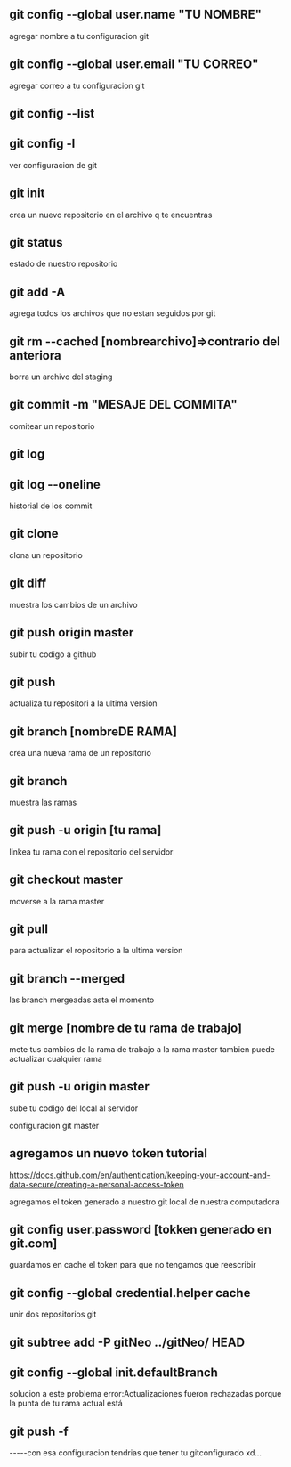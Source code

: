 ## git config --global user.name "TU NOMBRE"

agregar nombre a tu configuracion git

## git config --global user.email "TU CORREO"

agregar correo a tu configuracion git

## git config --list

## git config -l

ver configuracion de git

## git init

crea un nuevo repositorio en el archivo q te encuentras

## git status

estado de nuestro repositorio

## git add -A
agrega todos los archivos que no estan seguidos por git

## git rm --cached [nombrearchivo]=>contrario del anteriora
borra un archivo del staging

## git commit -m "MESAJE DEL COMMITA"
comitear un repositorio

## git log
## git log --oneline
historial de los commit

## git clone
clona un repositorio

## git diff
muestra los cambios de un archivo

## git push origin master
subir tu codigo a github

## git push
actualiza tu repositori a la ultima version

## git branch [nombreDE RAMA]
crea una nueva rama de un repositorio

## git branch
muestra las ramas

## git push -u origin [tu rama]
linkea tu rama con el repositorio del servidor

## git checkout master
moverse a la rama master

## git pull <ramaInicial> <ramadestino>
para actualizar el ropositorio a la ultima version

## git branch --merged
las branch mergeadas asta el momento

## git merge [nombre de tu rama de trabajo]
mete tus cambios de la rama de trabajo a la rama master
tambien puede actualizar cualquier rama

## git push -u origin master
sube tu codigo del local al servidor

configuracion git master

## agregamos un nuevo token tutorial

https://docs.github.com/en/authentication/keeping-your-account-and-data-secure/creating-a-personal-access-token

agregamos el token generado a nuestro git local de nuestra computadora

## git config user.password [tokken generado en git.com]

guardamos en cache el token para que no tengamos que reescribir
## git config --global credential.helper cache

unir dos repositorios git
## git subtree add -P gitNeo ../gitNeo/ HEAD

## git config --global init.defaultBranch <name>

solucion a este problema
error:Actualizaciones fueron rechazadas porque la punta de tu rama actual está
## git push <origen> <rama en github> -f

-----con esa configuracion tendrias que tener tu gitconfigurado xd...
